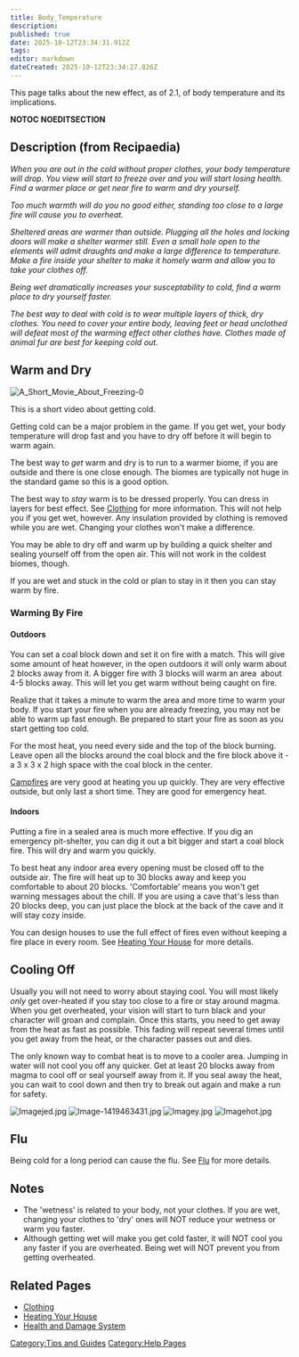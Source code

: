 ```yaml
---
title: Body_Temperature
description: 
published: true
date: 2025-10-12T23:34:31.912Z
tags: 
editor: markdown
dateCreated: 2025-10-12T23:34:27.826Z
---
```


This page talks about the new effect, as of 2.1, of body temperature and
its implications.

__NOTOC__ __NOEDITSECTION__

## Description (from Recipaedia)

*When you are out in the cold without proper clothes, your body
temperature will drop. You view will start to freeze over and you will
start losing health. Find a warmer place or get near fire to warm and
dry yourself.*

*Too much warmth will do you no good either, standing too close to a
large fire will cause you to overheat.*

*Sheltered areas are warmer than outside. Plugging all the holes and
locking doors will make a shelter warmer still. Even a small hole open
to the elements will admit draughts and make a large difference to
temperature. Make a fire inside your shelter to make it homely warm and
allow you to take your clothes off.*

*Being wet dramatically increases your susceptability to cold, find a
warm place to dry yourself faster.*

*The best way to deal with cold is to wear multiple layers of thick, dry
clothes. You need to cover your entire body, leaving feet or head
unclothed will defeat most of the warming effect other clothes have.
Clothes made of animal fur are best for keeping cold out.*

## Warm and Dry

![A_Short_Movie_About_Freezing-0](A_Short_Movie_About_Freezing-0
"A_Short_Movie_About_Freezing-0")

This is a short video about getting cold.

Getting cold can be a major problem in the game. If you get wet, your
body temperature will drop fast and you have to dry off before it will
begin to warm again.

The best way to *get* warm and dry is to run to a warmer biome, if you
are outside and there is one close enough. The biomes are typically not
huge in the standard game so this is a good option.

The best way to *stay* warm is to be dressed properly. You can dress in
layers for best effect. See [Clothing](Recipaedia/Clothes/Clothing.md "wikilink") for more
information. This will not help you if you get wet, however. Any
insulation provided by clothing is removed while you are wet. Changing
your clothes won't make a difference.

You may be able to dry off and warm up by building a quick shelter and
sealing yourself off from the open air. This will not work in the
coldest biomes, though.

If you are wet and stuck in the cold or plan to stay in it then you can
stay warm by fire.

### Warming By Fire

#### Outdoors

You can set a coal block down and set it on fire with a match. This will
give some amount of heat however, in the open outdoors it will only warm
about 2 blocks away from it. A bigger fire with 3 blocks will warm an
area  about 4-5 blocks away. This will let you get warm without being
caught on fire.

Realize that it takes a minute to warm the area and more time to warm
your body. If you start your fire when you are already freezing, you may
not be able to warm up fast enough. Be prepared to start your fire as
soon as you start getting too cold.

For the most heat, you need every side and the top of the block burning.
Leave open all the blocks around the coal block and the fire block above
it - a 3 x 3 x 2 high space with the coal block in the center.

[Campfires](Recipaedia/Items/Campfire.md "wikilink") are very good at heating you up
quickly. They are very effective outside, but only last a short time.
They are good for emergency heat.

#### Indoors

Putting a fire in a sealed area is much more effective. If you dig an
emergency pit-shelter, you can dig it out a bit bigger and start a coal
block fire. This will dry and warm you quickly.

To best heat any indoor area every opening must be closed off to the
outside air. The fire will heat up to 30 blocks away and keep you
comfortable to about 20 blocks. 'Comfortable' means you won't get
warning messages about the chill. If you are using a cave that's less
than 20 blocks deep, you can just place the block at the back of the
cave and it will stay cozy inside.

You can design houses to use the full effect of fires even without
keeping a fire place in every room. See [Heating Your
House](Heating_Your_House "wikilink") for more details.

## Cooling Off

Usually you will not need to worry about staying cool. You will most
likely *only* get over-heated if you stay too close to a fire or stay
around magma. When you get overheated, your vision will start to turn
black and your character will groan and complain. Once this starts, you
need to get away from the heat as fast as possible. This fading will
repeat several times until you get away from the heat, or the character
passes out and dies.

The only known way to combat heat is to move to a cooler area. Jumping
in water will not cool you off any quicker. Get at least 20 blocks away
from magma to cool off or seal yourself away from it. If you seal away
the heat, you can wait to cool down and then try to break out again and
make a run for safety.

![Imagejed.jpg](Imagejed.jpg "Imagejed.jpg")
![Image-1419463431.jpg](Image-1419463431.jpg "Image-1419463431.jpg")
![Imagey.jpg](Imagey.jpg "Imagey.jpg") ![Imagehot.jpg](Imagehot.jpg
"Imagehot.jpg")

## Flu

Being cold for a long period can cause the flu. See
[Flu](Flu "wikilink") for more details.

## Notes

  - The 'wetness' is related to your body, not your clothes. If you are
    wet, changing your clothes to 'dry' ones will NOT reduce your
    wetness or warm you faster.
  - Although getting wet will make you get cold faster, it will NOT cool
    you any faster if you are overheated. Being wet will NOT prevent you
    from getting overheated.

## Related Pages

  - [Clothing](Recipaedia/Clothes/Clothing.md "wikilink")
  - [Heating Your House](Heating_Your_House "wikilink")
  - [Health and Damage System](Health_and_Damage_System "wikilink")

[Category:Tips and Guides](Category:Tips_and_Guides "wikilink")
[Category:Help Pages](Category:Help_Pages "wikilink")